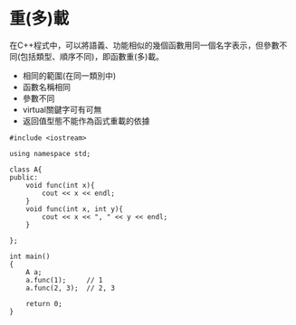 # 重(多)載
在C++程式中，可以將語義、功能相似的幾個函數用同一個名字表示，但參數不同(包括類型、順序不同)，即函數重(多)載。  
 
- 相同的範圍(在同一類別中)  
- 函數名稱相同  
- 參數不同  
- virtual關鍵字可有可無
- 返回值型態不能作為函式重載的依據

```
#include <iostream>

using namespace std;

class A{
public:
    void func(int x){
        cout << x << endl;
    }
    void func(int x, int y){
        cout << x << ", " << y << endl;
    }
    
};

int main()
{
    A a;
    a.func(1);     // 1
    a.func(2, 3);  // 2, 3 

    return 0;
}
```
